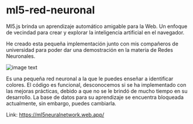# ml5-red-neuronal

Ml5.js brinda un aprendizaje automático amigable para la Web.
Un enfoque de vecindad para crear y explorar la inteligencia artificial en el navegador.

He creado esta pequeña implementación junto con mis compañeros de universidad para poder dar una demostración en la materia de Redes Neuronales.

![image text](https://github.com/JTFernandez/ml5_red_neuronal/blob/master/dist/demo.jpg)

Es una pequeña red neuronal a la que le puedes enseñar a identificar colores. El código es funcional, desconocemos si se ha implementado con las mejoras prácticas, debido a que no se le brindó de mucho tiempo en su desarrollo. La base de datos para su aprendizaje se encuentra bloqueada actualmente, sin embargo, puedes cambiarla.

Link: https://ml5neuralnetwork.web.app/
